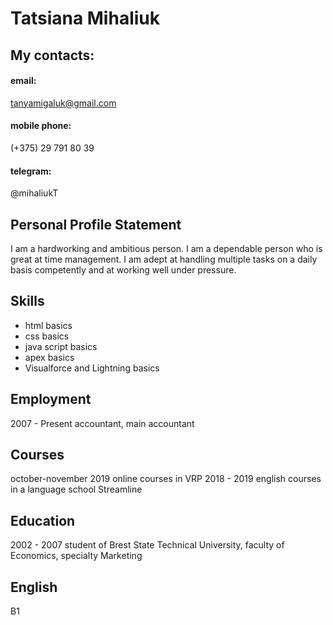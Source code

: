 # **Tatsiana Mihaliuk**
## My contacts:
#### email:
tanyamigaluk@gmail.com
#### mobile phone:
(+375) 29 791 80 39
#### telegram:
@mihaliukT
## Personal Profile Statement
I am a hardworking and ambitious person. I am a dependable person who is great at time management. 
I am adept at handling multiple tasks on a daily basis competently and at working well under pressure.
## Skills
* html basics
* css basics
* java script basics
* apex basics
* Visualforce and Lightning basics
## Employment
2007 - Present    accountant, main accountant
## Сourses
october-november 2019  online courses in VRP
2018 - 2019 english courses in a language school Streamline 
## Education
2002 - 2007 student of Brest State Technical University, faculty of Economics, specialty Marketing
## English
B1
